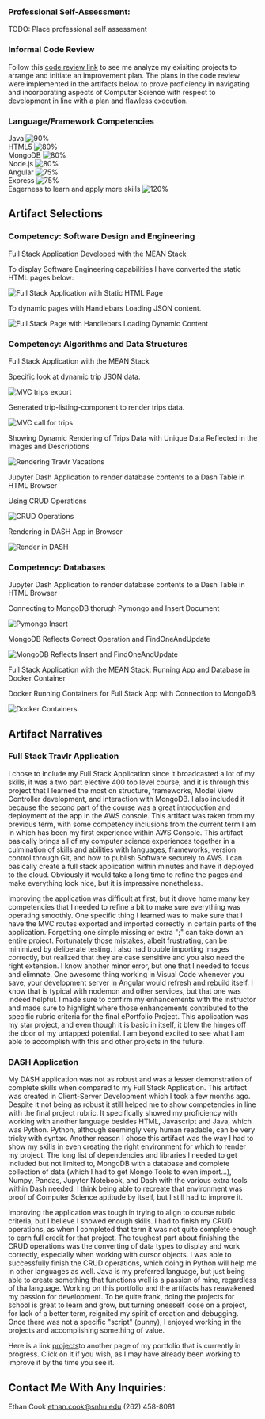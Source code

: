 ### Professional Self-Assessment:

TODO: Place professional self assessment

### Informal Code Review

Follow this [code review link](https://drive.google.com/file/d/1cc_g1UeDz6uWrgaCRTW6o_uYW2qJjXfD/view?usp=sharing) to see me analyze my exisiting projects to arrange and initiate an improvement plan.  The plans in the code review were implemented in the artifacts below to prove proficiency in navigating and incorporating aspects of Computer Science with respect to development in line with a plan and flawless execution. 

### Language/Framework Competencies

Java 
![90%](https://progress-bar.dev/90) <br />
HTML5 
![80%](https://progress-bar.dev/80) <br />
MongoDB 
![80%](https://progress-bar.dev/80) <br />
Node.js 
![80%](https://progress-bar.dev/80) <br />
Angular 
![75%](https://progress-bar.dev/75) <br />
Express 
![75%](https://progress-bar.dev/75) <br />
Eagerness to learn and apply more skills 
![120%](https://progress-bar.dev/120) <br />

## Artifact Selections
### Competency: Software Design and Engineering
Full Stack Application Developed with the MEAN Stack

To display Software Engineering capabilities I have converted the static HTML pages below:

![Full Stack Application with Static HTML Page](https://user-images.githubusercontent.com/55894383/145605122-bd863b8d-93b6-4cd9-97f5-d041a644c320.png)

To dynamic pages with Handlebars Loading JSON content.

![Full Stack Page with Handlebars Loading Dynamic Content](https://user-images.githubusercontent.com/55894383/145478294-07f9f0bb-402e-4515-8e40-ef65e8d251ce.png)

### Competency: Algorithms and Data Structures
Full Stack Application with the MEAN Stack

Specific look at dynamic trip JSON data.

![MVC trips export](https://user-images.githubusercontent.com/55894383/145632708-b22cc0a4-fe41-4293-ac0b-1292068dc704.png)

Generated trip-listing-component to render trips data.

![MVC call for trips](https://user-images.githubusercontent.com/55894383/145633375-a83d4247-f0fe-47d7-8099-c8022c68903c.png)

Showing Dynamic Rendering of Trips Data with Unique Data Reflected in the Images and Descriptions

![Rendering Travlr Vacations](https://user-images.githubusercontent.com/55894383/145638467-13fc5b52-f5b5-4861-a180-708228158e47.png)

Jupyter Dash Application to render database contents to a Dash Table in HTML Browser

Using CRUD Operations

![CRUD Operations](https://user-images.githubusercontent.com/55894383/145634313-be3128b8-5395-4bd4-989b-2e48279231dc.png)

Rendering in DASH App in Browser

![Render in DASH](https://user-images.githubusercontent.com/55894383/145634436-df52ef32-949f-497b-8814-abe10d6ccbea.png)

### Competency: Databases
Jupyter Dash Application to render database contents to a Dash Table in HTML Browser

Connecting to MongoDB thorugh Pymongo and Insert Document

![Pymongo Insert](https://user-images.githubusercontent.com/55894383/145637836-50803e9b-f56b-4780-812f-62c4c8372dee.png)

MongoDB Reflects Correct Operation and FindOneAndUpdate

![MongoDB Reflects Insert and FindOneAndUpdate](https://user-images.githubusercontent.com/55894383/145637592-8084a38f-13df-4142-869a-e64e1f20a8c8.png)

Full Stack Application with the MEAN Stack: Running App and Database in Docker Container

Docker Running Containers for Full Stack App with Connection to MongoDB

![Docker Containers](https://user-images.githubusercontent.com/55894383/145638186-1371c660-7216-4b69-a9f1-a609b86ebea2.png)

## Artifact Narratives

### Full Stack Travlr Application

I chose to include my Full Stack Application since it broadcasted a lot of my skills, it was a two part elective 400 top level course, and it is through this project that I learned the most on structure, frameworks, Model View Controller development, and interaction with MongoDB.  I also included it because the second part of the course was a great introduction and deployment of the app in the AWS console.  This artifact was taken from my previous term, with some competency inclusions from the current term I am in which has been my first experience within AWS Console.  This artifact basically brings all of my computer science experiences together in a culmination of skills and abilities with languages, frameworks, version control through Git, and how to publish Software securely to AWS.  I can basically create a full stack application within minutes and have it deployed to the cloud.  Obviously it would take a long time to refine the pages and make everything look nice, but it is impressive nonetheless.

Improving the application was difficult at first, but it drove home many key competencies that I needed to refine a bit to make sure everything was operating smoothly.  One specific thing I learned was to make sure that I have the MVC routes exported and imported correctly in certain parts of the application.  Forgetting one simple missing or extra ";" can take down an entire project.  Fortunately those mistakes, albeit frustrating, can be minimized by deliberate testing.  I also had trouble importing images correctly, but realized that they are case sensitive and you also need the right extension.  I know another minor error, but one that I needed to focus and elimnate.  One awesome thing working in Visual Code whenever you save, your development server in Angular would refresh and rebuild itself.  I know that is typical with nodemon and other services, but that one was indeed helpful.  I made sure to confirm my enhancements with the instructor and made sure to highlight where those enhancements contributed to the specific rubric criteria for the final ePortfolio Project.  This application was my star project, and even though it is basic in itself, it blew the hinges off the door of my untapped potential.  I am beyond excited to see what I am able to accomplish with this and other projects in the future.    

### DASH Application

My DASH application was not as robust and was a lesser demonstration of complete skills when compared to my Full Stack Application.  This artifact was created in Client-Server Development which I took a few months ago.  Despite it not being as robust it still helped me to show competencies in line with the final project rubric.  It specifically showed my proficiency with working with another language besides HTML, Javascript and Java, which was Python.  Python, although seemingly very human readable, can be very tricky with syntax.  Another reason I chose this artifact was the way I had to show my skills in even creating the right environment for which to render my project.  The long list of dependencies and libraries I needed to get included but not limited to, MongoDB with a database and complete collection of data (which I had to get Mongo Tools to even import...), Numpy, Pandas, Jupyter Notebook, and Dash with the various extra tools within Dash  needed.  I think being able to recreate that environment was proof of Computer Science aptitude by itself, but I still had to improve it.

Improving the application was tough in trying to align to course rubric criteria, but I believe I showed enough skills.  I had to finish my CRUD operations, as when I completed that term it was not quite complete enough to earn full credit for that project.  The toughest part about finishing the CRUD operations was the converting of data types to display and work correctly, especially when working with cursor objects.  I was able to successfully finish the CRUD operations, which doing in Python will help me in other languages as well.  Java is my preferred language, but just being able to create something that functions well is a passion of mine, regardless of tha language.  Working on this portfolio and the artifacts has reawakened my passion for development.  To be quite frank, doing the projects for school is great to learn and grow, but turning onesself loose on a project, for lack of a better term, reignited my spirit of creation and debugging.  Once there was not a specific "script" (punny), I enjoyed working in the projects and accomplishing something of value.

Here is a link [projects](https://fambam-ec.github.io/projects.html)to another page of my portfolio that is currently in progress.  Click on it if you wish, as I may have already been working to improve it by the time you see it.

## Contact Me With Any Inquiries:
Ethan Cook
ethan.cook@snhu.edu
(262) 458-8081

